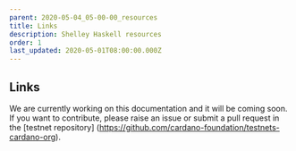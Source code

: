 ```yaml
---
parent: 2020-05-04_05-00-00_resources
title: Links
description: Shelley Haskell resources
order: 1
last_updated: 2020-05-01T08:00:00.000Z
---
```

## Links

We are currently working on this documentation and it will be coming soon. If you want to contribute, please raise an issue or submit a pull request in the [testnet repository] (https://github.com/cardano-foundation/testnets-cardano-org).
